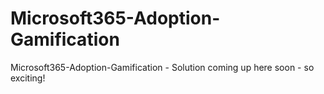 # Microsoft365-Adoption-Gamification
Microsoft365-Adoption-Gamification - Solution coming up here soon - so exciting!
